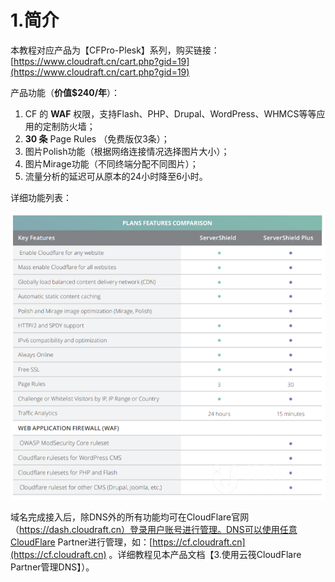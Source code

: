 # 1.简介

本教程对应产品为【CFPro-Plesk】系列，购买链接：[https://www.cloudraft.cn/cart.php?gid=19](https://www.cloudraft.cn/cart.php?gid=19)

产品功能（**价值$240/年**）：  
1. CF 的 **WAF** 权限，支持Flash、PHP、Drupal、WordPress、WHMCS等等应用的定制防火墙；  
2. **30 条** Page Rules （免费版仅3条）；  
3. 图片Polish功能（根据网络连接情况选择图片大小）；  
4. 图片Mirage功能（不同终端分配不同图片）；  
5. 流量分析的延迟可从原本的24小时降至6小时。

详细功能列表：

![](../../../.gitbook/assets/image%20%281%29.png)

域名完成接入后，除DNS外的所有功能均可在CloudFlare官网（https://dash.cloudraft.cn）登录用户账号进行管理。DNS可以使用任意CloudFlare Partner进行管理，如：[https://cf.cloudraft.cn](https://cf.cloudraft.cn) 。详细教程见本产品文档【3.使用云筏CloudFlare Partner管理DNS】）。

